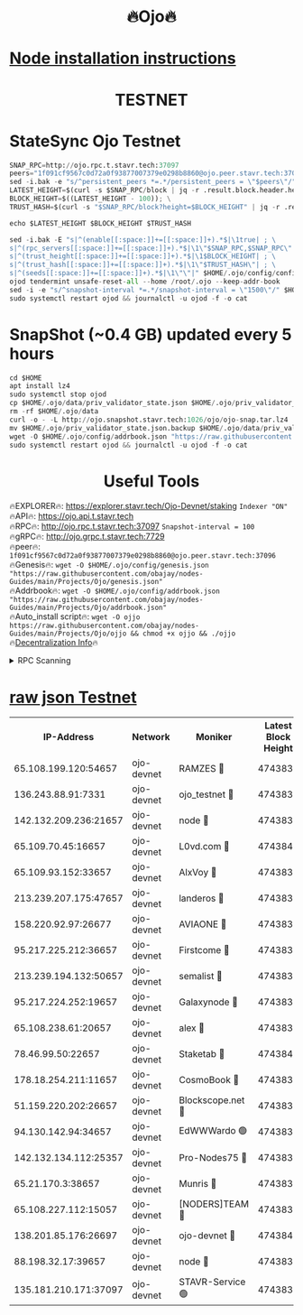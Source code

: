 <h1 align="center"> 🔥Ojo🔥</h1>

[Node installation instructions](https://github.com/obajay/nodes-Guides/tree/main/Projects/Ojo)
=

<h1 align="center"> TESTNET</h1>

# StateSync Ojo Testnet
```python
SNAP_RPC=http://ojo.rpc.t.stavr.tech:37097
peers="1f091cf9567c0d72a0f93877007379e0298b8860@ojo.peer.stavr.tech:37096"
sed -i.bak -e "s/^persistent_peers *=.*/persistent_peers = \"$peers\"/" $HOME/.ojo/config/config.toml
LATEST_HEIGHT=$(curl -s $SNAP_RPC/block | jq -r .result.block.header.height); \
BLOCK_HEIGHT=$((LATEST_HEIGHT - 100)); \
TRUST_HASH=$(curl -s "$SNAP_RPC/block?height=$BLOCK_HEIGHT" | jq -r .result.block_id.hash)

echo $LATEST_HEIGHT $BLOCK_HEIGHT $TRUST_HASH

sed -i.bak -E "s|^(enable[[:space:]]+=[[:space:]]+).*$|\1true| ; \
s|^(rpc_servers[[:space:]]+=[[:space:]]+).*$|\1\"$SNAP_RPC,$SNAP_RPC\"| ; \
s|^(trust_height[[:space:]]+=[[:space:]]+).*$|\1$BLOCK_HEIGHT| ; \
s|^(trust_hash[[:space:]]+=[[:space:]]+).*$|\1\"$TRUST_HASH\"| ; \
s|^(seeds[[:space:]]+=[[:space:]]+).*$|\1\"\"|" $HOME/.ojo/config/config.toml
ojod tendermint unsafe-reset-all --home /root/.ojo --keep-addr-book
sed -i -e "s/^snapshot-interval *=.*/snapshot-interval = \"1500\"/" $HOME/.ojo/config/app.toml
sudo systemctl restart ojod && journalctl -u ojod -f -o cat
```
# SnapShot (~0.4 GB) updated every 5 hours
```python
cd $HOME
apt install lz4
sudo systemctl stop ojod
cp $HOME/.ojo/data/priv_validator_state.json $HOME/.ojo/priv_validator_state.json.backup
rm -rf $HOME/.ojo/data
curl -o - -L http://ojo.snapshot.stavr.tech:1026/ojo/ojo-snap.tar.lz4 | lz4 -c -d - | tar -x -C $HOME/.ojo --strip-components 2
mv $HOME/.ojo/priv_validator_state.json.backup $HOME/.ojo/data/priv_validator_state.json
wget -O $HOME/.ojo/config/addrbook.json "https://raw.githubusercontent.com/obajay/nodes-Guides/main/Projects/Ojo/addrbook.json"
sudo systemctl restart ojod && journalctl -u ojod -f -o cat
```
 <h1 align="center"> Useful Tools</h1>

🔥EXPLORER🔥:        https://explorer.stavr.tech/Ojo-Devnet/staking        `Indexer "ON"` \
🔥API🔥:                     https://ojo.api.t.stavr.tech \
🔥RPC🔥:                    http://ojo.rpc.t.stavr.tech:37097              `Snapshot-interval = 100` \
🔥gRPC🔥:                  http://ojo.grpc.t.stavr.tech:7729 \
🔥peer🔥:                   `1f091cf9567c0d72a0f93877007379e0298b8860@ojo.peer.stavr.tech:37096` \
🔥Genesis🔥:    ```wget -O $HOME/.ojo/config/genesis.json "https://raw.githubusercontent.com/obajay/nodes-Guides/main/Projects/Ojo/genesis.json"``` \
🔥Addrbook🔥:    ```wget -O $HOME/.ojo/config/addrbook.json "https://raw.githubusercontent.com/obajay/nodes-Guides/main/Projects/Ojo/addrbook.json"``` \
🔥Auto_install script🔥: ```wget -O ojjo https://raw.githubusercontent.com/obajay/nodes-Guides/main/Projects/Ojo/ojjo && chmod +x ojjo && ./ojjo``` \
🔥[Decentralization Info](https://github.com/obajay/StateSync-snapshots/tree/main/Projects/Ojo/Decentralization)🔥



<details>
<summary>RPC Scanning</summary>

<h2 align="center"> We scan nodes in real time every 4 hours. And we provide the final result of RPC endpoints.
We cannot influence the operation of these nodes in any way. </h2>


```python
If Voting Power is higher than 0 --> then the Node is a validator of the network and may be subject to attack and be a potential threat to the chain.
```
```python
We marked such validators with a red symbol
```

</details>

[raw json Testnet](https://rpc-check.ojot.stavr.tech/ojot/rpc-ojot-result.json)
=


<table><tr><th>IP-Address</th><th>Network</th><th>Moniker</th><th>Latest Block Height</th><th>Earliest Block Height</th><th>Catching Up</th><th>Tx Index</th><th>Voting Power</th><th>Scan Time</th></tr><tr><td>65.108.199.120:54657</td><td>ojo-devnet</td><td>RAMZES 🔴</td><td>4743833</td><td>306156</td><td>False</td><td>on</td><td>15420</td><td>2023-12-31T08:37:26.418027787UTC</td></tr><tr><td>136.243.88.91:7331</td><td>ojo-devnet</td><td>ojo_testnet 🔴</td><td>4743834</td><td>308845</td><td>False</td><td>on</td><td>1000</td><td>2023-12-31T08:37:34.860242731UTC</td></tr><tr><td>142.132.209.236:21657</td><td>ojo-devnet</td><td>node 🔴</td><td>4743837</td><td>350001</td><td>False</td><td>on</td><td>1999</td><td>2023-12-31T08:37:53.541373279UTC</td></tr><tr><td>65.109.70.45:16657</td><td>ojo-devnet</td><td>L0vd.com 🔴</td><td>4743840</td><td>695918</td><td>False</td><td>off</td><td>998</td><td>2023-12-31T08:38:06.397984400UTC</td></tr><tr><td>65.109.93.152:33657</td><td>ojo-devnet</td><td>AlxVoy 🔴</td><td>4743837</td><td>2319801</td><td>False</td><td>on</td><td>4536782</td><td>2023-12-31T08:37:53.220227401UTC</td></tr><tr><td>213.239.207.175:47657</td><td>ojo-devnet</td><td>landeros 🔴</td><td>4743836</td><td>2714001</td><td>False</td><td>off</td><td>11083</td><td>2023-12-31T08:37:47.804370988UTC</td></tr><tr><td>158.220.92.97:26677</td><td>ojo-devnet</td><td>AVIAONE 🔴</td><td>4743836</td><td>2754001</td><td>False</td><td>on</td><td>13867</td><td>2023-12-31T08:37:45.514802607UTC</td></tr><tr><td>95.217.225.212:36657</td><td>ojo-devnet</td><td>Firstcome 🔴</td><td>4743834</td><td>2985946</td><td>False</td><td>on</td><td>13566</td><td>2023-12-31T08:37:34.541086025UTC</td></tr><tr><td>213.239.194.132:50657</td><td>ojo-devnet</td><td>semalist 🔴</td><td>4743833</td><td>3223522</td><td>False</td><td>on</td><td>19037</td><td>2023-12-31T08:37:26.657464252UTC</td></tr><tr><td>95.217.224.252:19657</td><td>ojo-devnet</td><td>Galaxynode 🔴</td><td>4743839</td><td>3685492</td><td>False</td><td>on</td><td>11888</td><td>2023-12-31T08:38:03.375996199UTC</td></tr><tr><td>65.108.238.61:20657</td><td>ojo-devnet</td><td>alex 🔴</td><td>4743833</td><td>4158001</td><td>False</td><td>on</td><td>11359</td><td>2023-12-31T08:37:26.076402156UTC</td></tr><tr><td>78.46.99.50:22657</td><td>ojo-devnet</td><td>Staketab 🔴</td><td>4743840</td><td>4254801</td><td>False</td><td>on</td><td>1276</td><td>2023-12-31T08:38:06.719036443UTC</td></tr><tr><td>178.18.254.211:11657</td><td>ojo-devnet</td><td>CosmoBook 🔴</td><td>4743838</td><td>4392001</td><td>False</td><td>off</td><td>1057</td><td>2023-12-31T08:37:55.975203827UTC</td></tr><tr><td>51.159.220.202:26657</td><td>ojo-devnet</td><td>Blockscope.net 🔴</td><td>4743833</td><td>4425001</td><td>False</td><td>on</td><td>981</td><td>2023-12-31T08:37:25.751180256UTC</td></tr><tr><td>94.130.142.94:34657</td><td>ojo-devnet</td><td>EdWWWardo 🟢</td><td>4743837</td><td>4438946</td><td>False</td><td>on</td><td>0</td><td>2023-12-31T08:37:50.811541780UTC</td></tr><tr><td>142.132.134.112:25357</td><td>ojo-devnet</td><td>Pro-Nodes75 🔴</td><td>4743833</td><td>4643833</td><td>False</td><td>on</td><td>24651</td><td>2023-12-31T08:37:29.641588073UTC</td></tr><tr><td>65.21.170.3:38657</td><td>ojo-devnet</td><td>Munris 🔴</td><td>4743834</td><td>4643834</td><td>False</td><td>off</td><td>20123</td><td>2023-12-31T08:37:32.113825302UTC</td></tr><tr><td>65.108.227.112:15057</td><td>ojo-devnet</td><td>[NODERS]TEAM 🔴</td><td>4743839</td><td>4643839</td><td>False</td><td>off</td><td>9999</td><td>2023-12-31T08:38:03.708925731UTC</td></tr><tr><td>138.201.85.176:26697</td><td>ojo-devnet</td><td>ojo-devnet 🔴</td><td>4743840</td><td>4643840</td><td>False</td><td>on</td><td>1000024000</td><td>2023-12-31T08:38:06.027136025UTC</td></tr><tr><td>88.198.32.17:39657</td><td>ojo-devnet</td><td>node 🔴</td><td>4743838</td><td>4710001</td><td>False</td><td>on</td><td>81298</td><td>2023-12-31T08:37:58.576232079UTC</td></tr><tr><td>135.181.210.171:37097</td><td>ojo-devnet</td><td>STAVR-Service 🟢</td><td>4743833</td><td>4740001</td><td>False</td><td>on</td><td>0</td><td>2023-12-31T08:37:27.329583423UTC</td></tr></table>
